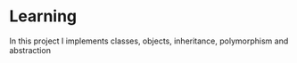 # Learning
In this project I implements classes, objects, inheritance, polymorphism and abstraction
